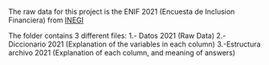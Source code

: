 The raw data for this project is the ENIF 2021 (Encuesta de Inclusion Financiera) from [INEGI ](https://www.inegi.org.mx/programas/enif/2021/)

The folder contains 3 different files:
1.- Datos 2021 (Raw Data)
2.-Diccionario 2021 (Explanation of the variables in each column)
3.-Estructura archivo 2021 (Explanation of each column, and meaning of answers)
